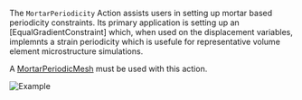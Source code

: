 The `MortarPeriodicity` Action assists users in setting up mortar based periodicity
constraints. Its primary application is setting up an [EqualGradientConstraint] which,
when used on the displacement variables, implemnts a strain periodicity which is
usefule for representative volume element microstructure simulations.

A [MortarPeriodicMesh](../../../Mesh/MortarPeriodicMesh.moose) must be used with this action.

![Example](https://cloud.githubusercontent.com/assets/202302/14893652/785e9918-0d2d-11e6-9623-b21a66fc58d5.gif)
